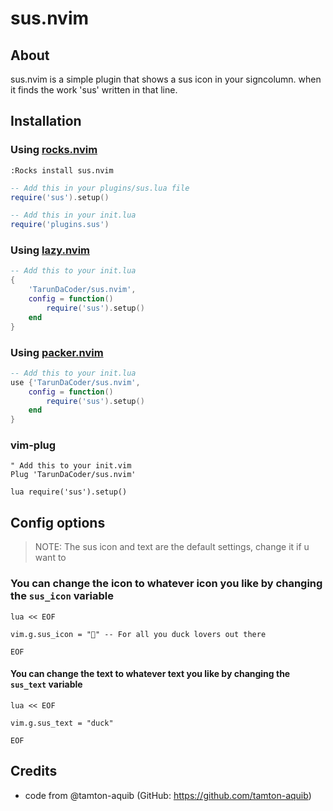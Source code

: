 
# sus.nvim

## About
sus.nvim is a simple plugin that shows a sus icon in your signcolumn. when it finds the work 'sus' written in that line.

## Installation

### Using [rocks.nvim](https://github.com/nvim-neorocks/rocks.nvim)
`:Rocks install sus.nvim`

```lua
-- Add this in your plugins/sus.lua file 
require('sus').setup()

-- Add this in your init.lua
require('plugins.sus')
```


### Using [lazy.nvim](https://github.com/folke/lazy.nvim)
```lua
-- Add this to your init.lua
{
    'TarunDaCoder/sus.nvim',
    config = function()
        require('sus').setup()
    end
}

```

### Using [packer.nvim](https://github.com/wbthomason/packer.nvim)
```lua
-- Add this to your init.lua
use {'TarunDaCoder/sus.nvim',
    config = function()
        require('sus').setup()
    end
}
```

### vim-plug
```vim
" Add this to your init.vim
Plug 'TarunDaCoder/sus.nvim'

lua require('sus').setup()
```

## Config options
> NOTE: The sus icon and text are the default settings, change it if u want to
### You can change the icon to whatever icon you like by changing the `sus_icon` variable
```vim
lua << EOF

vim.g.sus_icon = "🦆" -- For all you duck lovers out there

EOF
```
#### You can change the text to whatever text you like by changing the `sus_text` variable
```vim
lua << EOF

vim.g.sus_text = "duck"

EOF
```

## Credits
- code from @tamton-aquib (GitHub: https://github.com/tamton-aquib)

